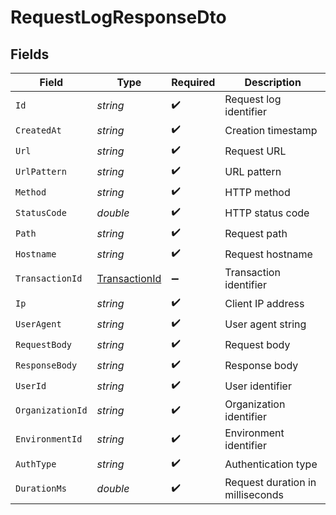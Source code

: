 # RequestLogResponseDto


## Fields

| Field                                                     | Type                                                      | Required                                                  | Description                                               |
| --------------------------------------------------------- | --------------------------------------------------------- | --------------------------------------------------------- | --------------------------------------------------------- |
| `Id`                                                      | *string*                                                  | :heavy_check_mark:                                        | Request log identifier                                    |
| `CreatedAt`                                               | *string*                                                  | :heavy_check_mark:                                        | Creation timestamp                                        |
| `Url`                                                     | *string*                                                  | :heavy_check_mark:                                        | Request URL                                               |
| `UrlPattern`                                              | *string*                                                  | :heavy_check_mark:                                        | URL pattern                                               |
| `Method`                                                  | *string*                                                  | :heavy_check_mark:                                        | HTTP method                                               |
| `StatusCode`                                              | *double*                                                  | :heavy_check_mark:                                        | HTTP status code                                          |
| `Path`                                                    | *string*                                                  | :heavy_check_mark:                                        | Request path                                              |
| `Hostname`                                                | *string*                                                  | :heavy_check_mark:                                        | Request hostname                                          |
| `TransactionId`                                           | [TransactionId](../../Models/Components/TransactionId.md) | :heavy_minus_sign:                                        | Transaction identifier                                    |
| `Ip`                                                      | *string*                                                  | :heavy_check_mark:                                        | Client IP address                                         |
| `UserAgent`                                               | *string*                                                  | :heavy_check_mark:                                        | User agent string                                         |
| `RequestBody`                                             | *string*                                                  | :heavy_check_mark:                                        | Request body                                              |
| `ResponseBody`                                            | *string*                                                  | :heavy_check_mark:                                        | Response body                                             |
| `UserId`                                                  | *string*                                                  | :heavy_check_mark:                                        | User identifier                                           |
| `OrganizationId`                                          | *string*                                                  | :heavy_check_mark:                                        | Organization identifier                                   |
| `EnvironmentId`                                           | *string*                                                  | :heavy_check_mark:                                        | Environment identifier                                    |
| `AuthType`                                                | *string*                                                  | :heavy_check_mark:                                        | Authentication type                                       |
| `DurationMs`                                              | *double*                                                  | :heavy_check_mark:                                        | Request duration in milliseconds                          |